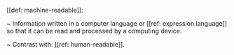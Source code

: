 [[def: machine-readable]]:

~ Information written in a computer language or [[ref: expression language]] so that it can be read and processed by a computing device.

~ Contrast with: [[ref: human-readable]].


